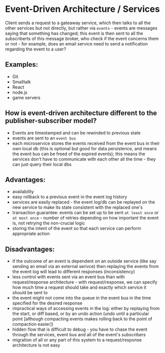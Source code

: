# Event-Driven Architecture / Services

Client sends a request to a gateaway service, which then talks to all the other services but not directly, but rather via `events` - events are messages saying that something has changed; this event is then sent to all the subscriberts of this message broker, who check if the event concerns them or not - for example, does an email service need to send a notification regarding the event to a user?

## Examples:

- Git
- Smalltalk
- React
- node.js
- game servers

## How is event-driven architecture different to the publisher-subscriber model?

- Events are timestamped and can be rewinded to previous state
- events are sent to an `event bus`
- each microservice stores the events received from the event bus in their own local db (this is optional but good for data persistence, and means the event bus can be freed of the expired events); this means the services don't have to communicate with each other all the time - they can just query their local dbs

## Advantages:

- availability
- easy rollback to a previous event in the event log history
- services are easily replaced - the event log/db can be replayed on the new service to make its state consistent with the replaced one's
- transaction guarantee: events can be set up to be sent `at least once` or `at most once` - number of retries depending on how important the event is, not retrying the non-crucial logic
- storing the intent of the event so that each service can perform appropriate action

## Disadvantages:

- if the outcome of an event is dependent on an outside service (like say sending an email via an external serivce) then replaying the events from the event log will lead to different responses (inconsistency)
- less control with events sent via an event bus than with request/response architecture - with request/response, we can specify how much time a request should take and exactly which service it should be sent to
- the event might not come into the queue in the event bus in the time specified for the desired response
- impractical ways of accessing events in the log: either by replaying from the start, or diff based, or by an undo action (undo until a particular point [although compacting events makes rolling back to the point of compaction easier])
- hidden flow that is difficult to debug - you have to chase the event through the services, event bus and all of the event's subscribers
- migration of all or any part of this system to a request/response architecture is not easy
